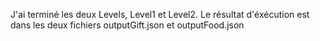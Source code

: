 J'ai terminé les deux Levels, Level1 et Level2.
Le résultat d'éxécution est dans les deux fichiers outputGift.json et outputFood.json
